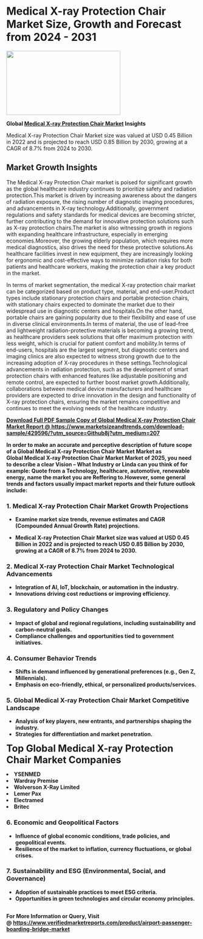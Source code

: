 <H1>Medical X-ray Protection Chair Market Size, Growth and Forecast from 2024 - 2031</H1><img class="aligncenter size-medium wp-image-584254" src="https://thirdeyenews.in/wp-content/uploads/2024/09/Global-Market-Research-300x168.jpeg" alt="" width="300" height="168" /><p><strong>Global&nbsp;<a href="https://www.marketsizeandtrends.com/download-sample/429596/?utm_source=Github8j?utm_medium=207">Medical X-ray Protection Chair Market</a> Insights</strong></p><p>Medical X-ray Protection Chair Market size was valued at USD 0.45 Billion in 2022 and is projected to reach USD 0.85 Billion by 2030, growing at a CAGR of 8.7% from 2024 to 2030.</p><p><h2>Market Growth Insights</h2> <p>The Medical X-ray Protection Chair market is poised for significant growth as the global healthcare industry continues to prioritize safety and radiation protection.This market is driven by increasing awareness about the dangers of radiation exposure, the rising number of diagnostic imaging procedures, and advancements in X-ray technology.Additionally, government regulations and safety standards for medical devices are becoming stricter, further contributing to the demand for innovative protection solutions such as X-ray protection chairs.The market is also witnessing growth in regions with expanding healthcare infrastructure, especially in emerging economies.Moreover, the growing elderly population, which requires more medical diagnostics, also drives the need for these protective solutions.As healthcare facilities invest in new equipment, they are increasingly looking for ergonomic and cost-effective ways to minimize radiation risks for both patients and healthcare workers, making the protection chair a key product in the market.</p> <p><strong><a href="#"></a></strong></p> <p>In terms of market segmentation, the medical X-ray protection chair market can be categorized based on product type, material, and end-user.Product types include stationary protection chairs and portable protection chairs, with stationary chairs expected to dominate the market due to their widespread use in diagnostic centers and hospitals.On the other hand, portable chairs are gaining popularity due to their flexibility and ease of use in diverse clinical environments.In terms of material, the use of lead-free and lightweight radiation-protective materials is becoming a growing trend, as healthcare providers seek solutions that offer maximum protection with less weight, which is crucial for patient comfort and mobility.In terms of end-users, hospitals are the largest segment, but diagnostic centers and imaging clinics are also expected to witness strong growth due to the increasing adoption of X-ray procedures in these settings.Technological advancements in radiation protection, such as the development of smart protection chairs with enhanced features like adjustable positioning and remote control, are expected to further boost market growth.Additionally, collaborations between medical device manufacturers and healthcare providers are expected to drive innovation in the design and functionality of X-ray protection chairs, ensuring the market remains competitive and continues to meet the evolving needs of the healthcare industry.</p> <p><strong><a href="#"></p><p><span class=""><strong>Download Full PDF Sample Copy of Global Medical X-ray Protection Chair Market Report</strong> @ <a href="https://www.marketsizeandtrends.com/download-sample/429596/?utm_source=Github8j?utm_medium=207" target="_blank">https://www.marketsizeandtrends.com/download-sample/429596/?utm_source=Github8j?utm_medium=207</a></span></p><p>In order to make an accurate and perceptive description of future scope of a Global&nbsp;Medical X-ray Protection Chair Market Market as Global&nbsp;Medical X-ray Protection Chair Market Market of 2025, you need to describe a clear Vision &ndash; What Industry or Linda can you think of for example: Quote from a Technology, healthcare, automotive, renewable energy, name the market you are Reffering to.However, some general trends and factors usually impact market reports and their future outlook include:</p><h3>1.&nbsp;<strong>Medical X-ray Protection Chair Market Growth Projections</strong></h3><ul><li>Examine market size trends, revenue estimates and CAGR (Compounded Annual Growth Rate) projections.</li><li><p>Medical X-ray Protection Chair Market size was valued at USD 0.45 Billion in 2022 and is projected to reach USD 0.85 Billion by 2030, growing at a CAGR of 8.7% from 2024 to 2030.</p></li></ul><h3>2.&nbsp;<strong>Medical X-ray Protection Chair Market Technological Advancements</strong></h3><ul><li>Integration of AI, IoT, blockchain, or automation in the industry.</li><li>Innovations driving cost reductions or improving efficiency.</li></ul><h3>3.&nbsp;<strong>Regulatory and Policy Changes</strong></h3><ul><li>Impact of global and regional regulations, including sustainability and carbon-neutral goals.</li><li>Compliance challenges and opportunities tied to government initiatives.</li></ul><h3>4.&nbsp;<strong>Consumer Behavior Trends</strong></h3><ul><li>Shifts in demand influenced by generational preferences (e.g., Gen Z, Millennials).</li><li>Emphasis on eco-friendly, ethical, or personalized products/services.</li></ul><h3>5.&nbsp;<strong>Global Medical X-ray Protection Chair Market Competitive Landscape</strong></h3><ul><li>Analysis of key players, new entrants, and partnerships shaping the industry.</li><li>Strategies for differentiation and market penetration.</li></ul><p data-pm-slice="1 1 []"><span style="color: inherit; font-family: inherit; font-size: 25px;">Top Global Medical X-ray Protection Chair Market Companies</span></p><div class="" data-test-id=""><p><li>YSENMED</li><li> Wardray Premise</li><li> Wolverson X-Ray Limited</li><li> Lemer Pax</li><li> Electramed</li><li> Britec</li></p></div><h3>6.&nbsp;<strong>Economic and Geopolitical Factors</strong></h3><ul><li>Influence of global economic conditions, trade policies, and geopolitical events.</li><li>Resilience of the market to inflation, currency fluctuations, or global crises.</li></ul><h3>7.&nbsp;<strong>Sustainability and ESG (Environmental, Social, and Governance)</strong></h3><ul><li>Adoption of sustainable practices to meet ESG criteria.</li><li>Opportunities in green technologies and circular economy principles.</li></ul><h2><strong style="font-size: 14px;">For More Information or Query, Visit @&nbsp;</strong><a style="background-color: #ffffff; font-size: 14px;" href="https://www.marketsizeandtrends.com/report/medical-x-ray-protection-chair-market/" target="_blank">https://www.verifiedmarketreports.com/product/airport-passenger-boarding-bridge-market</a></h2>